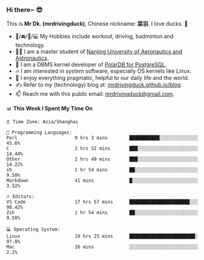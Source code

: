 ### Hi there~ 😎

This is **Mr Dk. (mrdrivingduck)**, Chinese nickname: **棠羽**. I love ducks. 🦆

- 💪/🚘/🏸/💻 My Hobbies include workout, driving, badminton and technology.
- 👨‍🎓 I am a master student of [Nanjing University of Aeronautics and Astronautics](https://en.wikipedia.org/wiki/Nanjing_University_of_Aeronautics_and_Astronautics).
- 🍊 I am a DBMS kernel developer of [PolarDB for PostgreSQL](https://github.com/ApsaraDB/PolarDB-for-PostgreSQL).
- 🔥 I am interested in system software, especially OS kernels like *Linux*.
- 🔧 I enjoy everything pragmatic, helpful to our daily life and the world.
- ✍ Refer to my (technology) blog at: [mrdrivingduck.github.io/blog](https://www.mrdrivingduck.cn/blog/#/).
- 📫 Reach me with this public email: [mrdrivingduck@gmail.com](mailto:mrdrivingduck@gmail.com).

<!--START_SECTION:waka-->
📊 **This Week I Spent My Time On** 

```text
⌚︎ Time Zone: Asia/Shanghai

💬 Programming Languages: 
Perl                     9 hrs 3 mins        ███████████░░░░░░░░░░░░░░   45.6% 
C                        2 hrs 52 mins       ███░░░░░░░░░░░░░░░░░░░░░░   14.44% 
Other                    2 hrs 49 mins       ███░░░░░░░░░░░░░░░░░░░░░░   14.22% 
sh                       1 hr 54 mins        ██░░░░░░░░░░░░░░░░░░░░░░░   9.58% 
Markdown                 41 mins             █░░░░░░░░░░░░░░░░░░░░░░░░   3.52%

🔥 Editors: 
VS Code                  17 hrs 57 mins      ██████████████████████░░░   90.42% 
Zsh                      1 hr 54 mins        ██░░░░░░░░░░░░░░░░░░░░░░░   9.58%

💻 Operating System: 
Linux                    19 hrs 25 mins      ████████████████████████░   97.8% 
Mac                      26 mins             ░░░░░░░░░░░░░░░░░░░░░░░░░   2.2%

```


<!--END_SECTION:waka-->

<!-- ![Mr Dk.'s GitHub Stats](https://github-readme-stats.vercel.app/api?username=mrdrivingduck&count_private&show_icons=true&theme=buefy) -->

<!-- ![Most Used Languages](https://github-readme-stats.vercel.app/api/top-langs/?username=mrdrivingduck&exclude_repo=mips32-CPU,snort-tcp-socket&theme=buefy&layout=compact&langs_count=10) -->


<!--
**mrdrivingduck/mrdrivingduck** is a ✨ _special_ ✨ repository because its `README.md` (this file) appears on your GitHub profile.

Here are some ideas to get you started:

- 🔭 I’m currently working on ...
- 🌱 I’m currently learning ...
- 👯 I’m looking to collaborate on ...
- 🤔 I’m looking for help with ...
- 💬 Ask me about ...
- 📫 How to reach me: ...
- 😄 Pronouns: ...
- ⚡ Fun fact: ...
-->
